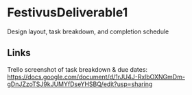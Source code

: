 # FestivusDeliverable1
Design layout, task breakdown, and completion schedule

## Links
Trello screenshot of task breakdown & due dates: https://docs.google.com/document/d/1rJU4J-RxlbOXNGmDm-gDnJZzoTSJ9kJUMYfDseYHSBQ/edit?usp=sharing
